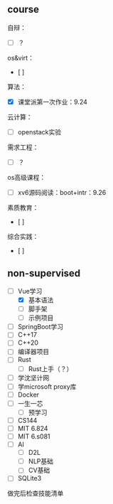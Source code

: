 
## course

自辩：
- [ ] ？

os&virt：
- [ ] 

算法：
- [x] 课堂派第一次作业：9.24

云计算：
- [ ] openstack实验

需求工程：
- [ ] ？

os高级课程：
- [ ] xv6源码阅读：boot+intr：9.26

素质教育：
- [ ] 

综合实践：
- [ ] 



## non-supervised

- [ ] Vue学习
	- [x] 基本语法
	- [ ] 脚手架
	- [ ] 示例项目
- [ ] SpringBoot学习
- [ ] C++17
- [ ] C++20
- [ ] 编译器项目
- [ ] Rust
	- [ ] Rust上手（？）
- [ ] 学沈坚计网
- [ ] 学microsoft proxy库
- [ ] Docker
- [ ] 一生一芯
	- [ ] 预学习
- [ ] CS144
- [ ] MIT 6.824
- [ ] MIT 6.s081
- [ ] AI
	- [ ] D2L
	- [ ] NLP基础
	- [ ] CV基础
- [ ] SQLite3

做完后检查技能清单